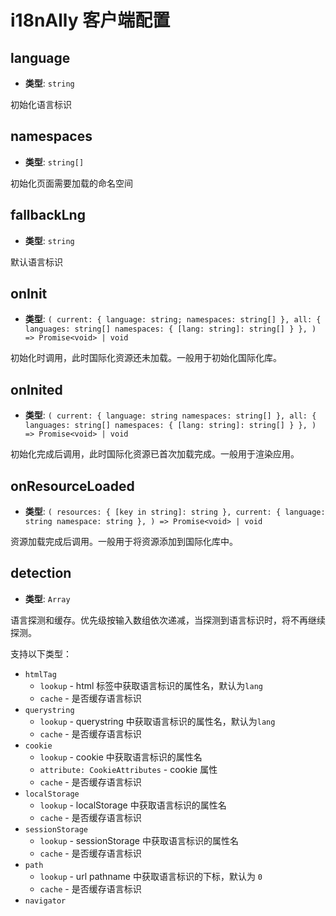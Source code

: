# i18nAlly 客户端配置

## language

- **类型**: `string`

初始化语言标识

## namespaces

- **类型**: `string[]`

初始化页面需要加载的命名空间

## fallbackLng

- **类型**: `string`

默认语言标识

## onInit

- **类型**: `(
    current: { language: string; namespaces: string[] },
    all: {
      languages: string[]
      namespaces: {
        [lang: string]: string[]
      }
    },
  ) => Promise<void> | void`

初始化时调用，此时国际化资源还未加载。一般用于初始化国际化库。

## onInited

- **类型**: `(
    current: {
      language: string
      namespaces: string[]
    },
    all: {
      languages: string[]
      namespaces: {
        [lang: string]: string[]
      }
    },
  ) => Promise<void> | void`

初始化完成后调用，此时国际化资源已首次加载完成。一般用于渲染应用。

## onResourceLoaded

- **类型**: `(
    resources: {
      [key in string]: string
    },
    current: {
      language: string
      namespace: string
    },
  ) => Promise<void> | void`

资源加载完成后调用。一般用于将资源添加到国际化库中。


## detection

- **类型**: `Array`

语言探测和缓存。优先级按输入数组依次递减，当探测到语言标识时，将不再继续探测。

支持以下类型：

- `htmlTag`
  - `lookup` - html 标签中获取语言标识的属性名，默认为`lang`
  - `cache` - 是否缓存语言标识
- `querystring`
  - `lookup` - querystring 中获取语言标识的属性名，默认为`lang`
  - `cache` - 是否缓存语言标识
- `cookie`
  - `lookup` - cookie 中获取语言标识的属性名
  - `attribute: CookieAttributes` - cookie 属性
  - `cache` - 是否缓存语言标识
- `localStorage`
  - `lookup` - localStorage 中获取语言标识的属性名
  - `cache` - 是否缓存语言标识
- `sessionStorage`
  - `lookup` - sessionStorage 中获取语言标识的属性名
  - `cache` - 是否缓存语言标识
- `path`
  - `lookup` - url pathname 中获取语言标识的下标，默认为 `0`
  - `cache` - 是否缓存语言标识
- `navigator`


